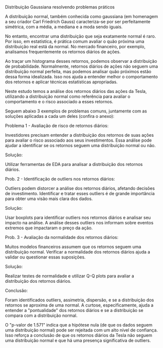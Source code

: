 Distribuição Gaussiana resolvendo problemas práticos


A distribuição normal, também conhecida como gaussiana (em homenagem a seu criador Carl Friedrich Gauss) caracteriza-se por ser perfeitamente simétrica, com a média, a mediana e a moda sendo iguais.


No entanto, encontrar uma distribuição que seja exatamente normal é raro. Por isso, em estatística, é prática comum avaliar o quão próxima uma distribuição real está da normal. No mercado financeiro, por exemplo, analisamos frequentemente os retornos diários de ações.


Ao traçar um histograma desses retornos, podemos observar a distribuição de probabilidade. Normalmente, retornos diários de ações não seguem uma distribuição normal perfeita, mas podemos analisar quão próximos estão dessa forma idealizada. Isso nos ajuda a entender melhor o comportamento dos retornos e aplicar técnicas estatísticas apropriadas.


Neste estudo temos a análise dos retornos diários das ações da Tesla, utilizando a distribuição normal como referência para avaliar o comportamento e o risco associado a esses retornos.


Seguem abaixo 3 exemplos de problemas comuns, juntamente com as soluções aplicadas a cada um deles (confira o anexo):


Problema 1 - Avaliação de risco de retornos diários:

Investidores precisam entender a distribuição dos retornos de suas ações para avaliar o risco associado aos seus investimentos. Essa análise pode ajudar a identificar se os retornos seguem uma distribuição normal ou não.


Solução:

Utilizar ferramentas de EDA para analisar a distribuição dos retornos diários.


Prob. 2 - Identificação de outliers nos retornos diários:

Outliers podem distorcer a análise dos retornos diários, afetando decisões de investimento. Identificar e tratar esses outliers é de grande importância para obter uma visão mais clara dos dados.


Solução:

Usar boxplots para identificar outliers nos retornos diários e analisar seu impacto na análise. A análise desses outliers nos informam sobre eventos extremos que impactaram o preço da ação.


Prob. 3 - Avaliação da normalidade dos retornos diários:

Muitos modelos financeiros assumem que os retornos seguem uma distribuição normal. Verificar a normalidade dos retornos diários ajuda a validar ou questionar essas suposições.


Solução:

Realizar testes de normalidade e utilizar Q-Q plots para avaliar a distribuição dos retornos diários.


Conclusão:

Foram identificados outliers, assimetria, dispersão, e se a distribuição dos retornos se aproxima de uma normal. A curtose, especificamente, ajuda a entender a "pontualidade" dos retornos diários e se a distribuição se compara com a distribuição normal.


O "p-valor de 1.571" indica que a hipótese nula (de que os dados seguem uma distribuição normal) pode ser rejeitada com um alto nível de confiança. Isso reforça a conclusão de que os retornos diários da Tesla não seguem uma distribuição normal e que há uma presença significativa de outliers.
